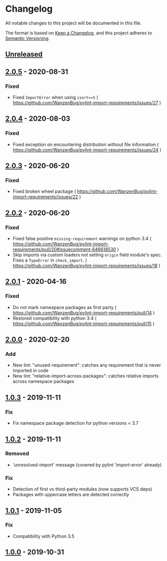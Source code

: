 # Changelog
All notable changes to this project will be documented in this file.

The format is based on [Keep a Changelog](https://keepachangelog.com/en/1.0.0/),
and this project adheres to [Semantic Versioning](https://semver.org/spec/v2.0.0.html).

## [Unreleased]

## [2.0.5] - 2020-08-31
### Fixed
- Fixed `ImportError` when using `isort>=5`
  ( https://github.com/WanzenBug/pylint-import-requirements/issues/27 )

## [2.0.4] - 2020-08-03
### Fixed
- Fixed exception on encountering distribution without file information
  ( https://github.com/WanzenBug/pylint-import-requirements/issues/24 )

## [2.0.3] - 2020-06-20
### Fixed
- Fixed broken wheel package
  ( https://github.com/WanzenBug/pylint-import-requirements/issues/22 )

## [2.0.2] - 2020-06-20
### Fixed
- Fixed false positive `missing-requirement` warnings on python 3.4
  ( https://github.com/WanzenBug/pylint-import-requirements/pull/20#issuecomment-646618530 )
- Skip imports via custom loaders not setting `origin` field module's spec.
  Fixes a `TypeError` in `check_import`.
  ( https://github.com/WanzenBug/pylint-import-requirements/issues/18 )

## [2.0.1] - 2020-04-16
### Fixed
- Do not mark namespace packages as first party
  ( https://github.com/WanzenBug/pylint-import-requirements/pull/14 )
- Restored compatibility with python 3.4
  ( https://github.com/WanzenBug/pylint-import-requirements/pull/15 )

## [2.0.0] - 2020-02-20
### Add
- New lint: "unused-requirement": catches any requirement that is never
  imported in code
- New lint: "relative-import-across-packages": catches relative imports
  across namespace packages

## [1.0.3] - 2019-11-11
### Fix
- Fix namespace package detection for python versions < 3.7

## [1.0.2] - 2019-11-11
### Removed
- 'unresolved-import' message (covered by pylint 'import-error' already)

### Fix
- Detection of first vs third-party modules (now supports VCS deps)
- Packages with uppercase letters are detected correctly

## [1.0.1] - 2019-11-05
### Fix
-  Compatibility with Python 3.5

## [1.0.0] - 2019-10-31

[Unreleased]: https://github.com/WanzenBug/pylint-import-requirements/compare/v2.0.5...HEAD
[2.0.5]: https://github.com/WanzenBug/pylint-import-requirements/compare/v2.0.4...v2.0.5
[2.0.4]: https://github.com/WanzenBug/pylint-import-requirements/compare/v2.0.3...v2.0.4
[2.0.3]: https://github.com/WanzenBug/pylint-import-requirements/compare/v2.0.2...v2.0.3
[2.0.2]: https://github.com/WanzenBug/pylint-import-requirements/compare/v2.0.1...v2.0.2
[2.0.1]: https://github.com/WanzenBug/pylint-import-requirements/compare/v2.0.0...v2.0.1
[2.0.0]: https://github.com/WanzenBug/pylint-import-requirements/compare/v1.0.3...v2.0.0
[1.0.3]: https://github.com/WanzenBug/pylint-import-requirements/compare/v1.0.2...v1.0.3
[1.0.2]: https://github.com/WanzenBug/pylint-import-requirements/compare/v1.0.1...v1.0.2
[1.0.1]: https://github.com/WanzenBug/pylint-import-requirements/compare/v1.0.0...v1.0.1
[1.0.0]: https://github.com/WanzenBug/pylint-import-requirements/releases/tag/v1.0.0
